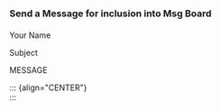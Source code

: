 ### Send a Message for inclusion into Msg Board

#### 

Your Name

Subject

MESSAGE

::: {align="CENTER"}
\
:::
